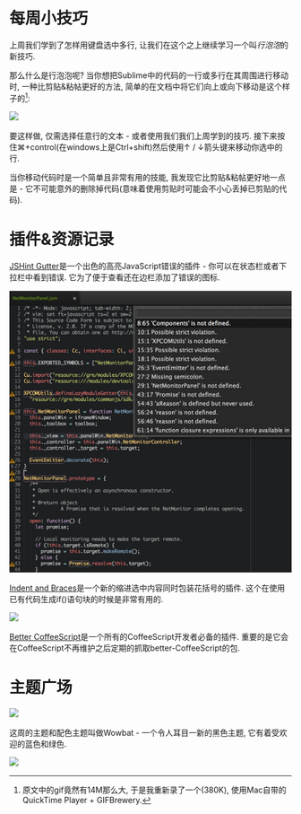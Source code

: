 # 每周小技巧

上周我们学到了怎样用键盘选中多行, 让我们在这个之上继续学习一个叫*行泡泡*的新技巧.

那么什么是行泡泡呢? 当你想把Sublime中的代码的一行或多行在其周围进行移动时, 一种比剪贴&粘帖更好的方法, 简单的在文档中将它们向上或向下移动是这个样子的[^注1]:

![][1]

要这样做, 仅需选择任意行的文本 - 或者使用我们我们上周学到的技巧. 接下来按住⌘+control(在windows上是Ctrl+shift)然后使用↑ / ↓箭头键来移动你选中的行.

当你移动代码时是一个简单且非常有用的技能, 我发现它比剪贴&粘帖更好地一点是 - 它不可能意外的删除掉代码(意味着使用剪贴时可能会不小心丢掉已剪贴的代码).

# 插件&资源记录

[JSHint Gutter][2]是一个出色的高亮JavaScript错误的插件 - 你可以在状态栏或者下拉栏中看到错误. 它为了便于查看还在边栏添加了错误的图标.

![1][3]

[Indent and Braces][5]是一个新的缩进选中内容同时包装花括号的插件. 这个在使用已有代码生成if()语句块的时候是非常有用的.

![][4]

[Better CoffeeScript][6]是一个所有的CoffeeScript开发者必备的插件. 重要的是它会在CoffeeScript不再维护之后定期的抓取better-CoffeeScript的包.

# 主题广场

![][7]

这周的主题和配色主题叫做Wowbat - 一个令人耳目一新的黑色主题, 它有着受欢迎的蓝色和绿色.

![][8]





[^注1]: 原文中的gif竟然有14M那么大, 于是我重新录了一个(380K), 使用Mac自带的QuickTime Player + GIFBrewery. 

[1]: 05-01-15-001.gif
[2]: https://github.com/victorporof/Sublime-JSHint
[3]: 05-01-15-002.png
[4]: 05-01-15-003.gif
[5]: https://github.com/Epskampie/sublime_indent_and_braces
[6]: http://aponxi.github.io/sublime-better-coffeescript/
[7]: 05-01-15-004.png
[8]: ![](05-01-15-005.png)


